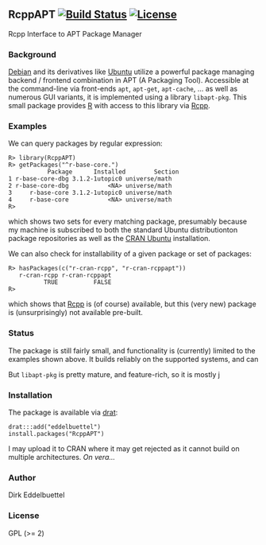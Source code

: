 ## RcppAPT [![Build Status](https://travis-ci.org/eddelbuettel/RcppAPT.png)](https://travis-ci.org/eddelbuettel/RcppAPT) [![License](http://img.shields.io/badge/license-GPL%20%28%3E=%202%29-brightgreen.svg?style=flat)](http://www.gnu.org/licenses/gpl-2.0.html)

Rcpp Interface to APT Package Manager

### Background

[Debian](http://www.debian.org) and its derivatives like [Ubuntu]() utilize a
powerful package managing backend / frontend combination in APT (A Packaging
Tool).  Accessible at the command-line via front-ends `apt`, `apt-get`,
`apt-cache`, ... as well as numerous GUI variants, it is implemented using a
library `libapt-pkg`.  This small package provides
[R](http://www.r-project.org) with access to this library via
[Rcpp](http://dirk.eddelbuettel.com/code/rcpp.html). 

### Examples

We can query packages by regular expression:

```{.r}
R> library(RcppAPT)
R> getPackages("^r-base-core.")
           Package      Installed        Section
1 r-base-core-dbg 3.1.2-1utopic0 universe/math
2 r-base-core-dbg           <NA> universe/math
3     r-base-core 3.1.2-1utopic0 universe/math
4     r-base-core           <NA> universe/math
R> 
``` 

which shows two sets for every matching package, presumably because my
machine is subscribed to both the standard Ubuntu distributionton package
repositories as well as the
[CRAN Ubuntu](http://cran.rstudio.com/bin/linux/ubuntu) installation.

We can also check for installability of a given package or set of packages:

```{.r}
R> hasPackages(c("r-cran-rcpp", "r-cran-rcppapt"))
   r-cran-rcpp r-cran-rcppapt 
          TRUE          FALSE 
R> 
```

which shows that [Rcpp](http://dirk.eddelbuettel.com/code/rcpp.html) is (of
course) available, but this (very new) package is (unsurprisingly) not
available pre-built.

### Status

The package is still fairly small, and functionality is (currently) limited
to the examples shown above.  It builds reliably on the supported systems,
and can 

But `libapt-pkg` is pretty mature, and feature-rich, so it is mostly j

### Installation

The package is available via [drat](http://dirk.eddelbuettel.com/code/drat.html):
```{.r}
drat:::add("eddelbuettel")
install.packages("RcppAPT")
```

I may upload it to CRAN where it may get rejected as it cannot build on
multiple architectures. _On vera..._

### Author

Dirk Eddelbuettel 

### License

GPL (>= 2)

